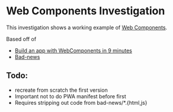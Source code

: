 # Web Components Investigation

This investigation shows a working example of
[Web Components](https://developer.mozilla.org/en-US/docs/Web/Web_Components).

Based off of 
- [Build an app with WebComponents in 9 minutes](https://youtu.be/mTNdTcwK3MM)
- [Bad-news](https://github.com/marcushellberg/bad-news)

## Todo:
- recreate from scratch the first version
- Important not to do PWA manifest before first
- Requires stripping out code from bad-news/*.{html,js}
